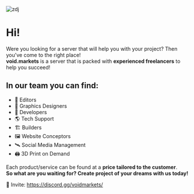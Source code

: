 <img alt="zdj" src="https://i.imgur.com/K8Ccvyf.jpg">

# **Hi!**

Were you looking for a server that will help you with your project? Then you've come to the right place! <br>
**void.markets** is a server that is packed with **experienced freelancers** to help you succeed!

## **In our team you can find**:
- :movie_camera: Editors
- :art: Graphics Designers
- :floppy_disk: Developers
- :earth_americas: Tech Support
- 🏗️ Builders
- 🖼️ Website Conceptors
- 🛰️ Social Media Management
- :printer: 3D Print on Demand

Each product/service can be found at a **price tailored to the customer**. <br>
**So what are you waiting for? Create project of your dreams with us today!**

:link: Invite: https://discord.gg/voidmarkets/
